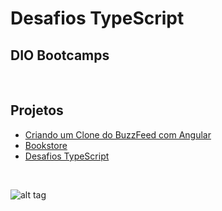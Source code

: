# Desafios TypeScript

## DIO Bootcamps

<br>

## Projetos
- [Criando um Clone do BuzzFeed com Angular](https://github.com/rtof83/typescript-dio/tree/main/buzzfeed)
- [Bookstore](https://github.com/rtof83/typescript-dio/tree/main/AngularFront)
- [Desafios TypeScript](https://github.com/rtof83/typescript-dio/tree/main/mentoria-typescript)

<br>

![alt tag](https://hermes.digitalinnovation.one/assets/diome/logo.png)
